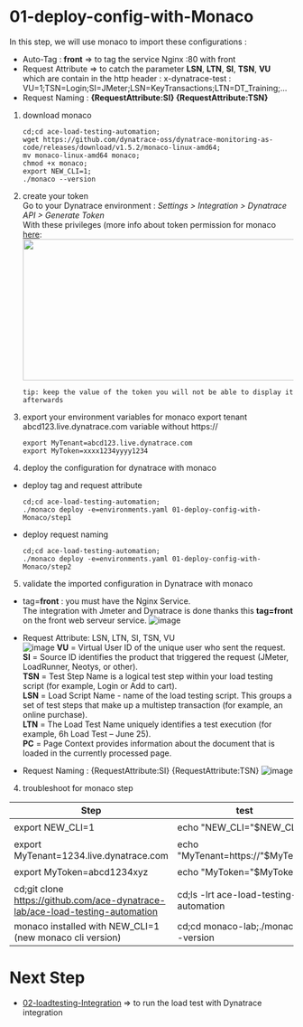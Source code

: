 # 01-deploy-config-with-Monaco

In this step, we will use monaco to import these configurations :  
- Auto-Tag : **front** => to tag the service Nginx :80 with front
- Request Attribute => to catch the parameter **LSN**, **LTN**, **SI**, **TSN**, **VU** which are contain in the http header : x-dynatrace-test : VU=1;TSN=Login;SI=JMeter;LSN=KeyTransactions;LTN=DT_Training;...  
- Request Naming : **{RequestAttribute:SI} {RequestAttribute:TSN}**

1) download monaco

       cd;cd ace-load-testing-automation;
       wget https://github.com/dynatrace-oss/dynatrace-monitoring-as-code/releases/download/v1.5.2/monaco-linux-amd64;
       mv monaco-linux-amd64 monaco;
       chmod +x monaco;
       export NEW_CLI=1;
       ./monaco --version

2) create your token   
Go to your Dynatrace environment :  _Settings > Integration > Dynatrace API > Generate Token_   
With these privileges (more info about token permission for monaco [here](https://github.com/dynatrace-oss/dynatrace-monitoring-as-code#supported-configuration-types-and-token-permissions):  
    <img src="https://user-images.githubusercontent.com/40337213/115966397-aed15d80-a52d-11eb-8156-a278b8f9a489.png" width="700" height="250">

       tip: keep the value of the token you will not be able to display it afterwards 

3) export your environment variables for monaco 
export tenant abcd123.live.dynatrace.com variable without https://

       export MyTenant=abcd123.live.dynatrace.com
       export MyToken=xxxx1234yyyy1234
       

4) deploy the configuration for dynatrace with monaco 

- deploy tag and request attribute  
       
      cd;cd ace-load-testing-automation;
      ./monaco deploy -e=environments.yaml 01-deploy-config-with-Monaco/step1

- deploy request naming

      cd;cd ace-load-testing-automation;
      ./monaco deploy -e=environments.yaml 01-deploy-config-with-Monaco/step2

5) validate the imported configuration in Dynatrace with monaco  
- tag=**front** : you must have the Nginx Service.  
  The integration with Jmeter and Dynatrace is done thanks this **tag=front** on the front web serveur service. 
![image](https://user-images.githubusercontent.com/40337213/116276454-d79f6000-a784-11eb-96a0-d9753d841487.png)

- Request Attribute: LSN, LTN, SI, TSN, VU  
![image](https://user-images.githubusercontent.com/40337213/116272650-61e5c500-a781-11eb-967f-cd3501b21927.png)
**VU** = Virtual User ID of the unique user who sent the request.  
**SI** = Source ID identifies the product that triggered the request (JMeter, LoadRunner, Neotys, or other).  
**TSN** = Test Step Name is a logical test step within your load testing script (for example, Login or Add to cart).  
**LSN** = Load Script Name - name of the load testing script. This groups a set of test steps that make up a multistep transaction (for example, an online purchase).  
**LTN** = The Load Test Name uniquely identifies a test execution (for example, 6h Load Test – June 25).  
**PC** = Page Context provides information about the document that is loaded in the currently processed page.  

- Request Naming : {RequestAttribute:SI} {RequestAttribute:TSN}
![image](https://user-images.githubusercontent.com/40337213/116273665-40d1a400-a782-11eb-841f-43507a8cc2a6.png)

4) troubleshoot for monaco step  

| Step  | test |Status |
| --------------- | --------------- | --------------- | 
| export NEW_CLI=1 | echo "NEW_CLI="$NEW_CLI  | ✔️ |
| export MyTenant=1234.live.dynatrace.com | echo "MyTenant=https://"$MyTenant  | ✔️ |
| export MyToken=abcd1234xyz| echo "MyToken="$MyToken | ✔️ |
| cd;git clone https://github.com/ace-dynatrace-lab/ace-load-testing-automation | cd;ls -lrt ace-load-testing-automation | ✔️ |
| monaco installed with NEW_CLI=1 (new monaco cli version) | cd;cd monaco-lab;./monaco --version  | ✔️ |

# Next Step
- [02-loadtesting-Integration](https://github.com/ace-dynatrace-lab/ace-load-testing-automation/tree/main/02-loadtesting-Integration) => to run the load test with Dynatrace integration

